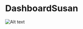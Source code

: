 # DashboardSusan
![Alt text](https://drive.google.com/open?id=0B0djtZHXi8hFT3pVU1lsc1M4M0U "Optional Title")
